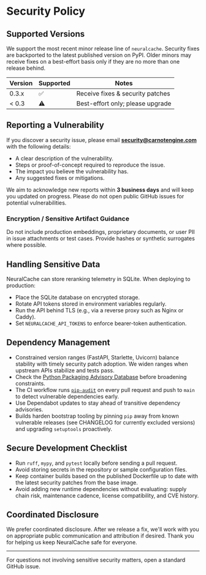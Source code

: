# Security Policy

## Supported Versions

We support the most recent minor release line of `neuralcache`. Security fixes are
backported to the latest published version on PyPI. Older minors may receive fixes
on a best-effort basis only if they are no more than one release behind.

| Version | Supported | Notes |
| ------- | --------- | ----- |
| 0.3.x   | ✅        | Receive fixes & security patches |
| < 0.3   | ⚠️       | Best-effort only; please upgrade |

## Reporting a Vulnerability

If you discover a security issue, please email **security@carnotengine.com** with the
following details:

- A clear description of the vulnerability.
- Steps or proof-of-concept required to reproduce the issue.
- The impact you believe the vulnerability has.
- Any suggested fixes or mitigations.

We aim to acknowledge new reports within **3 business days** and will keep you updated
on progress. Please do not open public GitHub issues for potential vulnerabilities.

### Encryption / Sensitive Artifact Guidance

Do not include production embeddings, proprietary documents, or user PII in issue attachments or
test cases. Provide hashes or synthetic surrogates where possible.

## Handling Sensitive Data

NeuralCache can store reranking telemetry in SQLite. When deploying to production:

- Place the SQLite database on encrypted storage.
- Rotate API tokens stored in environment variables regularly.
- Run the API behind TLS (e.g., via a reverse proxy such as Nginx or Caddy).
- Set `NEURALCACHE_API_TOKENS` to enforce bearer-token authentication.

## Dependency Management

- Constrained version ranges (FastAPI, Starlette, Uvicorn) balance stability with timely security
  patch adoption. We widen ranges when upstream APIs stabilize and tests pass.
- Check the [Python Packaging Advisory Database](https://github.com/pypa/advisory-database) before
  broadening constraints.
- The CI workflow runs [`pip-audit`](https://github.com/pypa/pip-audit) on every pull
  request and push to `main` to detect vulnerable dependencies early.
- Use Dependabot updates to stay ahead of transitive dependency advisories.
- Builds harden bootstrap tooling by pinning `pip` away from known vulnerable releases (see
  CHANGELOG for currently excluded versions) and upgrading `setuptools` proactively.

## Secure Development Checklist

- Run `ruff`, `mypy`, and `pytest` locally before sending a pull request.
- Avoid storing secrets in the repository or sample configuration files.
- Keep container builds based on the published Dockerfile up to date with the
  latest security patches from the base image.
- Avoid adding new runtime dependencies without evaluating: supply chain risk, maintenance cadence,
  license compatibility, and CVE history.

## Coordinated Disclosure

We prefer coordinated disclosure. After we release a fix, we'll work with you
on appropriate public communication and attribution if desired. Thank you for
helping us keep NeuralCache safe for everyone.

---
For questions not involving sensitive security matters, open a standard GitHub issue.
